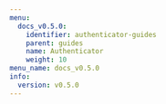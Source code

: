 ```yaml
---
menu:
  docs_v0.5.0:
    identifier: authenticator-guides
    parent: guides
    name: Authenticator
    weight: 10
menu_name: docs_v0.5.0
info:
  version: v0.5.0
---
```


